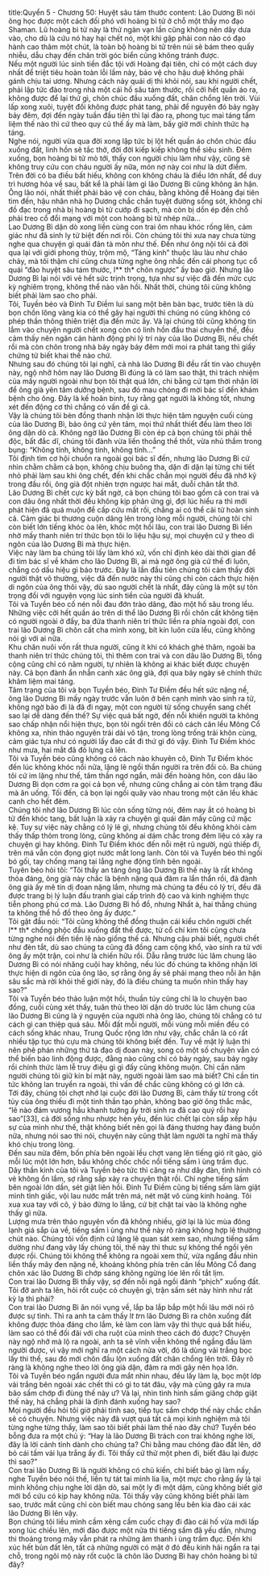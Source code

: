 title:Quyển 5 - Chương 50: Huyệt sâu tám thước
content:
Lão Dương Bì nói ông học được một cách đối phó với hoàng bì tử ở chỗ một thầy mo đạo Shaman. Lũ hoàng bì tử này là thứ ngàn vạn lần cũng không nên dây dưa vào, cho dù là cứu nó hay hại chết nó, một khi gặp phải con nào có đạo hành cao thâm một chút, là toàn bộ hoàng bì tử trên núi sẽ bám theo quấy nhiễu, dẫu chạy đến chân trời góc biển cũng không tránh được.<br>Nếu một người lúc sinh tiền đắc tội với Hoàng đại tiên, chỉ có một cách duy nhất để triệt tiêu hoàn toàn lỗi lầm này, bảo vệ cho hậu duệ không phải gánh chịu tai ương. Nhưng cách này quái dị thì khỏi nói, sau khi người chết, phải lập tức đào trong nhà một cái hố sâu tám thước, rồi cởi hết quần áo ra, không được để lại thứ gì, chôn chúc đầu xuống đất, chân chổng lên trời. Vùi lấp xong xuôi, tuyệt đối không được phát tang, phải để nguyên đó bảy ngày bảy đêm, đợi đến ngày tuần đầu tiên thì lại đào ra, phong tục mai táng tẩm liệm thế nào thì cứ theo quy củ thế ấy mà làm, bấy giờ mới chính thức hạ táng.<br>Nghe nói, người vừa qua đời xong lập tức bị lột hết quần áo chôn chúc đầu xuống đất, linh hồn sẽ tắc thở, đời đời kiếp kiếp không thể siêu sinh. Đêm xuống, bọn hoàng bì tử mò tới, thấy con người chịu làm như vậy, cũng sẽ không truy cứu con cháu người ấy nữa, món nợ này coi như là dứt điểm. Trên đời có ba điều bất hiếu, không con không cháu là điều lớn nhất, để duy trì hương hỏa về sau, bất kể là phải làm gì lão Dương Bì cũng không ân hận. Ông lão nói, nhất thiết phải bảo vệ con cháu, bằng không để Hoàng đại tiên tìm đến, hậu nhân nhà họ Dương chắc chắn tuyệt đường sống sót, không chỉ đồ đạc trong nhà bị hoàng bì tử cướp đi sạch, mà còn bị dồn ép đến chỗ phải treo cổ đổi mạng với một con hoàng bì tử nhép nữa...<br>Lao Dương Bì dặn dò xong liền cùng con trai ôm nhau khóc rống lên, cảm giác như đã sinh ly tử biệt đến nơi rồi. Còn chúng tôi thì xưa nay chưa từng nghe qua chuyện gì quái đản tà môn như thế. Đến như ông nội tôi cả đời qua lại với giới phong thủy, trộm mộ, “Táng kinh” thuộc làu làu như cháo chảy, mà tôi thậm chí cũng chưa từng nghe ông nhắc đến cái phong tục cổ quái “đào huyệt sâu tám thước, l** th* chôn ngược” ấy bao giờ. Nhưng lão Dương Bì lại nói với vẻ hết sức trịnh trọng, tựa như sự việc đã đến mức cực kỳ nghiêm trọng, không thể nào vãn hồi. Nhất thời, chúng tôi cũng không biết phải làm sao cho phải.<br>Tôi, Tuyền béo và Đinh Tư Điềm lui sang một bên bàn bạc, trước tiên là dù bọn chồn lông vàng kia có thể gây hại người thì chúng nó cũng không có phép thần thông thiên triệt địa đến mức ấy. Vả lại chúng tôi cũng không tin lắm vào chuyện người chết xong còn có linh hồn đầu thai chuyển thế, đều cảm thấy nên ngăn cản hành động phi lý trí này của lão Dương Bì, nếu chết rồi mà còn chôn trong nhà bảy ngày bảy đêm mới moi ra phát tang thì giấy chứng tử biết khai thế nào chứ.<br>Nhưng sau đó chúng tôi lại nghĩ, cả nhà lão Dương Bì đều rất tin vào chuyện này, ngộ nhỡ hôm nay lão Dương Bì đúng là có làm sao thật, thì trách nhiệm của mấy người ngoài như bọn tôi thật quá lớn, chi bằng cứ tạm thời nhận lời để ông già yên tâm dưỡng bệnh, sau đó mau chóng đi mời bác sĩ đến khám bệnh cho ông. Đây là kế hoãn binh, tuy rằng gạt người là không tốt, nhưng xét đến động cơ thì chẳng có vấn đề gì cả.<br>Vậy là chúng tôi bèn đồng thanh nhận lời thực hiện tâm nguyện cuối cùng của lão Dương Bì, bảo ông cứ yên tâm, mọi thứ nhất thiết đều làm theo lời ông dặn dò cả. Không ngờ lão Dương Bì còn ép cả bọn chúng tôi phải thề độc, bất đắc dĩ, chúng tôi đành vừa liến thoắng thề thốt, vừa nhủ thầm trong bụng: “Không tính, không tính, không tính...”<br>Tôi định tìm cơ hội chuồn ra ngoài gọi bác sĩ đến, nhưng lão Dương Bì cứ nhìn chằm chằm cả bọn, không chịu buông tha, dặn đi dặn lại từng chi tiết nhỏ phải làm sau khi ông chết, đến khi chắc chắn mọi người đều đã nhớ kỹ trong đầu rồi, ông già đột nhiên trợn ngược hai mắt, duỗi chân tắt thở. <br>Lão Dương Bì chết cực kỳ bất ngờ, cả bọn chúng tôi bao gồm cả con trai và con dâu ông nhất thời đều không kịp phản ứng gì, đợi lúc hiểu ra thì mới phát hiện đã quá muộn để cấp cứu mất rồi, chẳng ai có thể cải tử hoàn sinh cả. Cảm giác bi thương cuộn dâng lên trong lòng mỗi người, chúng tôi chỉ còn biết lớn tiếng khóc òa lên, khóc một hồi lâu, con trai lão Dương Bì liền nhờ mấy thanh niên trí thức bọn tôi lo liệu hậu sự, mọi chuyện cứ y theo di ngôn của lão Dương Bì mà thực hiện.<br>Việc này làm ba chúng tôi lấy làm khó xử, vốn chỉ định kéo dài thời gian để đi tìm bác sĩ về khám cho lão Dương Bì, ai mà ngờ ông già cứ thế đi luôn, chẳng có dấu hiệu gì báo trước. Đây là lần đầu tiên chúng tôi cảm thấy đời người thật vô thường, việc đã đến nước này thì cũng chỉ còn cách thực hiện di ngôn của ông thôi vậy, dù sao người chết là nhất, đây cũng là một sự tôn trọng đối với nguyện vọng lúc sinh tiền của người đã khuất.<br>Tôi và Tuyền béo cố nén nỗi đau đớn trào dâng, đào một hố sâu trong lều. Những việc cởi hết quần áo trên di thể lão Dương Bì rồi chôn cất không tiện có người ngoài ở đấy, ba đứa thanh niên trí thức liền ra phía ngoài đợi, con trai lão Dương Bì chôn cất cha mình xong, bít kín luôn cửa lều, cũng không nói gì với ai nữa.<br>Khu chăn nuôi vốn rất thưa người, cũng ít khi có khách ghé thăm, ngoài ba thanh niên trí thức chúng tôi, thì thêm con trai và con dâu lão Dương Bì, tổng cộng cũng chỉ có năm người, tự nhiên là không ai khác biết được chuyện này. Cả bọn đành ẩn nhẫn canh xác ông già, đợi qua bảy ngày sẽ chính thức khâm liệm mai táng.<br>Tâm trạng của tôi và bọn Tuyền béo, Đinh Tư Điềm đều hết sức nặng nề, ông lão Dương Bì mấy ngày trước vẫn luôn ở bên cạnh mình vào sinh ra tử, không ngờ bảo đi là đã đi ngay, một con người từ sống chuyển sang chết sao lại dễ dàng đến thế? Sự việc quá bất ngờ, đến nỗi khiến người ta không sao chấp nhận nổi hiện thực, bọn tôi ngồi trên đồi cỏ cách căn lều Mông Cổ không xa, nhìn thảo nguyên trải dài vô tận, trong lòng trống trải khôn cùng, cảm giác tựa như có người lấy đao cắt đi thứ gì đó vậy. Đinh Tư Điềm khóc như mưa, hai mắt đã đỏ lựng cả lên.<br>Tôi và Tuyền béo cũng không có cách nào khuyên cô, Đinh Tư Điềm khóc đến lúc không khóc nổi nữa, lặng lẽ ngồi thần người ra trên đồi cỏ. Ba chúng tôi cứ im lặng như thế, tâm thần ngơ ngẩn, mãi đến hoàng hôn, con dâu lão Dương Bì dọn cơm ra gọi cả bọn về, nhưng cũng chẳng ai còn tâm trạng đâu mà ăn uống. Tối đến, cả bọn lại ngồi quây vào nhau trong một căn lều khác canh cho hết đêm.<br>Chúng tôi nhớ lão Dương Bì lúc còn sống từng nói, đêm nay ắt có hoàng bì tử đến khóc tang, bất luận là xảy ra chuyện gì quái đản mấy cũng cứ mặc kệ. Tuy sự việc này chẳng có lý lẽ gì, nhưng chúng tôi đều không khỏi cảm thấy thấp thỏm trong lòng, cũng không ai dám chắc trong đêm liệu có xảy ra chuyện gì hay không. Đinh Tư Điềm khóc đến nỗi mệt rũ người, ngủ thiếp đi, trên má vẫn còn đọng giọt nước mắt long lanh. Còn tôi và Tuyền béo thì ngồi bó gối, tay chống mang tai lắng nghe động tĩnh bên ngoài.<br>Tuyên béo hỏi tôi: “Tôi thấy an táng ông lão Dương Bì thế này là rất không thỏa đáng, ông già này chắc là bệnh nặng quá đâm ra lẩn thẩn rồi, đã đành ông già ấy mê tín dị đoan nặng lắm, nhưng mà chúng ta đều có lý trí, đều đã được trang bị lý luận đấu tranh giai cấp trình độ cao và kinh nghiệm thực tiễn phong phú cơ mà. Lão Dương Bì hồ đồ, nhưng Nhất à, hai thằng chúng ta không thể hồ đồ theo ông ấy được.”<br>Tôi gật đầu nói: “Tôi cũng không thể đồng thuận cái kiểu chôn người chết l** th* chổng phộc đầu xuống đất thế được, từ cổ chí kim tôi cũng chưa từng nghe nói đến tiền lệ nào giống thế cả. Nhưng cậu phải biết, người chết như đèn tắt, dù sao chúng ta cũng đã đồng cam cộng khổ, vào sinh ra tử với ông ấy một trận, coi như là chiến hữu rồi. Dẫu rằng trước lúc lâm chung lão Dương Bì có nói nhăng cuội hay không, nếu lúc đó chúng ta không nhận lời thực hiện di ngôn của ông lão, sợ rằng ông ấy sẽ phải mang theo nỗi ân hận sâu sắc mà rời khỏi thế giới này, đó là điều chúng ta muốn nhìn thấy hay sao?”<br>Tôi và Tuyền béo thảo luận một hồi, thuần túy cũng chỉ là lo chuyện bao đồng, cuối cùng xét thấy, tuân thủ theo lời dặn dò trước lúc lâm chung của lão Dương Bì cũng là ý nguyện của người nhà ông lão, chúng tôi chẳng có tư cách gì can thiệp quá sâu. Mỗi đất mỗi người, mỗi vùng mỗi miền đều có cách sống khác nhau, Trung Quốc rộng lớn như vậy, chắc chắn là có rất nhiều tập tục thủ cựu mà chúng tôi không biết đến. Tuy về mặt lý luận thì nên phê phán những thứ tà đạo dị đoan này, song có một số chuyện vẫn có thể biến báo linh động được, đằng nào cũng chỉ có bảy ngày, sau bảy ngày rồi chính thức làm lễ truy điệu gì gì đấy cũng không muộn. Chỉ cần năm người chúng tôi giữ kín bí mật này, người ngoài làm sao mà biết? Chỉ cần tin tức không lan truyền ra ngoài, thì vấn đề chắc cũng không có gì lớn cả.<br>Tới đây, chúng tôi chợt nhớ lại cuộc đời lão Dương Bì, cảm thấy từ trong cốt tủy của ông thiếu đi một tinh thần tạo phản, không bao giờ ông thắc mắc, “lẽ nào đám vương hầu khanh tướng ấy trời sinh ra đã cao quý rồi hay sao”[33], cả đời sống nhu nhược hèn yếu, đến lúc chết lại còn sắp xếp hậu sự của mình như thế, thật không biết nên gọi là đáng thương hay đáng buồn nữa, nhưng nói sao thì nói, chuyện này cũng thật làm người ta nghĩ mà thấy khó chịu trong lòng.<br>Đến sau nửa đêm, bốn phía bên ngoài lều chợt vang lên tiếng gió rít gào, gió mỗi lúc một lớn hơn, bầu không chốc chốc nổi tiếng sấm ì ùng trầm đục. Dây thần kinh của tôi và Tuyền béo tức thì căng ra như dây đàn, tình hình có vẻ không ổn lắm, sợ rằng sắp xảy ra chuyện thật rồi. Chỉ nghe tiếng sấm bên ngoài lớn dần, sét giật liên hồi. Đinh Tư Điềm cũng bị tiếng sấm làm giật mình tỉnh giấc, vội lau nước mắt trên má, nét mặt vô cùng kinh hoảng. Tôi xua xua tay với cô, ý bảo đừng lo lắng, cứ bịt chặt tai vào là không nghe thấy gì nữa.<br>Lượng mưa trên thảo nguyên vốn đã không nhiều, giờ lại là lúc mùa đông lạnh giá sắp ùa về, tiếng sấm ì ùng như thế này rõ ràng không hợp lẽ thường chút nào. Chúng tôi vốn định cứ lặng lẽ quan sát xem sao, nhưng tiếng sấm dường như đang vây lấy chúng tôi, thế này thì thưc sự không thể ngồi yên được rồi. Chúng tôi không thể không ra ngoài xem thử, vừa ngẩng đầu nhìn liền thấy mây đen nặng nề, khoảng không phía trên căn lều Mông Cổ đang chôn xác lão Dương Bì chớp sáng không ngừng lóe lên rồi tắt lịm.<br>Con trai lão Dương Bì thấy vậy, sợ đến nỗi ngã ngồi đánh “phịch” xuống đất. Tôi đỡ anh ta lên, hỏi rốt cuộc có chuyện gì, trận sấm sét này hình như rất kỳ lạ thì phải?<br>Con trai lão Dương Bì ăn nói vụng về, lắp ba lắp bắp một hồi lâu mới nói rõ được sự tình. Thì ra anh ta cảm thấy l*t tr*n lão Dương Bì ra chôn xuống đất không được thỏa đáng cho lắm, kẻ làm con làm vậy thì thực quá bất hiếu, làm sao có thể đối đãi với cha ruột của mình theo cách đó được? Chuyện này ngộ nhỡ mà lộ ra ngoài, anh ta sẽ vĩnh viễn không thể ngẩng đầu làm người được, vì vậy mới nghĩ ra một cách nửa vời, đó là dùng vải trắng bọc lấy thi thể, sau đó mới chôn đầu lộn xuống đất chân chổng lên trời. Đây rõ ràng là không nghe theo lời ông già dặn, đâm ra mới gây nên họa lớn.<br>Tôi và Tuyền béo ngẩn người đưa mắt nhìn nhau, đều lấy làm lạ, bọc một lớp vải trắng bên ngoài xác chết thì có gì to tát đâu, vậy mà cũng gây ra mưa bão sấm chớp đì đùng thế này ư? Vả lại, nhìn tình hình sấm giăng chớp giật thế này, há chẳng phải là định đánh xuống hay sao?<br>Mọi người đều hỏi tôi giờ phải tính sao, tiếp tục sấm chớp thế này chắc chắn sẽ có chuyện. Nhưng việc này đã vượt quá tất cả mọi kinh nghiệm mà tôi từng nghe từng thấy, làm sao tôi biết phải làm thế nào đây chứ? Tuyền béo bỗng đưa ra một chủ ý: “Hay là lão Dương Bì trách con trai không nghe lời, đây là lời cảnh tỉnh dành cho chúng ta? Chi bằng mau chóng đào đất lên, dỡ bỏ cái tấm vải lụa trắng ấy đi. Tôi thấy cứ thử một phen đi, biết đâu lại được thì sao?”<br>Con trai lão Dương Bì là người không có chủ kiến, chỉ biết bảo gì làm nấy, nghe Tuyền béo nói thế, liền tự tát tai mình lia lịa, một mực cho rằng ấy là tại mình không chịu nghe lời dặn dò, sai một ly đi một dặm, cũng không biết giờ mới bổ cứu có kịp hay không nữa. Tôi thấy vậy cũng không biết phải làm sao, trước mắt cũng chỉ còn biết mau chóng sang lều bên kia đào cái xác lão Dương Bì lên vậy.<br>Bọn chúng tôi liều mình cầm xẻng cầm cuốc chạy đi đào cái hố vừa mới lấp xong lúc chiều lên, mới đào được một nửa thì tiếng sấm đã yếu dần, nhưng thi thoảng trong mây vẫn phát ra những âm thanh ì ùng trầm đục. Đến khi xúc hết bùn đất lên, tất cả những người có mặt ở đó đều kinh hãi ngẩn ra tại chỗ, trong ngôi mộ này rốt cuộc là chôn lão Dương Bì hay chôn hoàng bì tử đây?